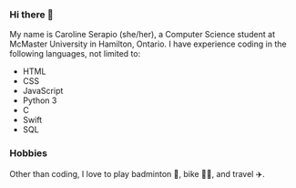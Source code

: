 ### Hi there 👋

<!--
**CarSerapio/CarSerapio** is a ✨ _special_ ✨ repository because its `README.md` (this file) appears on your GitHub profile.

Here are some ideas to get you started:

- 🔭 I’m currently working on ...
- 🌱 I’m currently learning ...
- 👯 I’m looking to collaborate on ...
- 🤔 I’m looking for help with ...
- 💬 Ask me about ...
- 📫 How to reach me: ...
- 😄 Pronouns: ...
- ⚡ Fun fact: ...
-->

My name is Caroline Serapio (she/her), a Computer Science student at McMaster University in Hamilton, Ontario. I have experience coding in the following languages, not limited to: 

* HTML
* CSS
* JavaScript 
* Python 3
* C
* Swift
* SQL 

### Hobbies

Other than coding, I love to play badminton 🏸, bike 🚴‍♀️, and travel ✈️.

